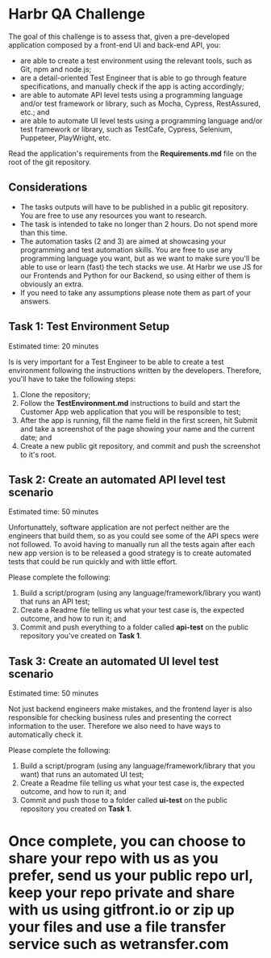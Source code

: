 # Harbr QA Challenge #

The goal of this challenge is to assess that, given a pre-developed application composed by a front-end UI and back-end API, you:
- are able to create a test environment using the relevant tools, such as Git, npm and node.js;
- are a detail-oriented Test Engineer that is able to go through feature specifications, and manually check if the app is acting accordingly;
- are able to automate API level tests using a programming language and/or test framework or library, such as Mocha, Cypress, RestAssured, etc.; and
- are able to automate UI level tests using a programming language and/or test framework or library, such as TestCafe, Cypress, Selenium, Puppeteer, PlayWright, etc.

Read the application's requirements from the **Requirements.md** file on the root of the git repository.

## Considerations ##
- The tasks outputs will have to be published in a public git repository. You are free to use any resources you want to research.
- The task is intended to take no longer than 2 hours. Do not spend more than this time.
- The automation tasks (2 and 3) are aimed at showcasing your programming and test automation skills. You are free to use any programming language you want, but as we want to make sure you'll be able to use or learn (fast) the tech stacks we use. At Harbr we use JS for our Frontends and Python for our Backend, so using either of them is obviously an extra.
- If you need to take any assumptions please note them as part of your answers.

## Task 1: Test Environment Setup ##

Estimated time: 20 minutes

Is is very important for a Test Engineer to be able to create a test environment following the instructions written by the developers. Therefore, you'll have to take the following steps:

1) Clone the repository;
2) Follow the **TestEnvironment.md** instructions to build and start the Customer App web application that you will be responsible to test;
3) After the app is running, fill the name field in the first screen, hit Submit and take a screenshot of the page showing your name and the current date; and 
4) Create a new public git repository, and commit and push the screenshot to it's root.

## Task 2: Create an automated API level test scenario ##

Estimated time: 50 minutes

Unfortunattely, software application are not perfect neither are the engineers that build them, so as you could see some of the API specs were not followed. To avoid having to manually run all the tests again after each new app version is to be released a good strategy is to create automated tests that could be run quickly and with little effort.

Please complete the following:
1) Build a script/program (using any language/framework/library you want) that runs an API test;
2) Create a Readme file telling us what your test case is, the expected outcome, and how to run it; and
3) Commit and push everything to a folder called **api-test** on the public repository you've created on **Task 1**.

## Task 3: Create an automated UI level test scenario ##

Estimated time: 50 minutes

Not just backend engineers make mistakes, and the frontend layer is also responsible for checking business rules and presenting the correct information to the user. Therefore we also need to have ways to automatically check it.

Please complete the following:
1) Build a script/program (using any language/framework/library that you want) that runs an automated UI test;
2) Create a Readme file telling us what your test case is, the expected outcome, and how to run it; and
3) Commit and push those to a folder called **ui-test** on the public repository you created on **Task 1**.

# Once complete, you can choose to share your repo with us as you prefer, send us your public repo url, keep your repo private and share with us using gitfront.io or zip up your files and use a file transfer service such as wetransfer.com #
